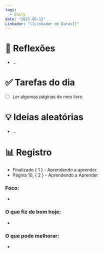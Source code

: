 ```yaml
---
tags:
  - daily
date: "2025-06-12"
Linkador: "[[Linkador de Datas]]"
---
```


# 🧠 Reflexões
- ...

# ✅ Tarefas do dia
- [ ] Ler algumas páginas do meu livro

# 💡 Ideias aleatórias
- ...

# 📊 Registro
- Finalizado  { 1 } - Aprendendo a aprender.
- Página 10, { 2 } - Aprendendo a Aprender

### Foco:
- 

### O que fiz de bom hoje:
- 

### O que pode melhorar:
- 